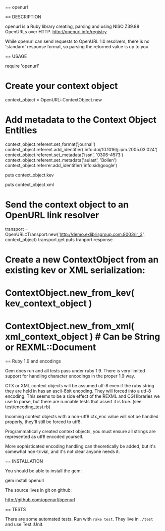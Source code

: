 == openurl

== DESCRIPTION

openurl is a Ruby library creating, parsing and using NISO Z39.88 OpenURLs over 
HTTP. <http://openurl.info/registry>

While openurl can send requests to OpenURL 1.0 resolvers, there is no 'standard'
response format, so parsing the returned value is up to you.

== USAGE
  
  require 'openurl'    

  # Create your context object
  context_object = OpenURL::ContextObject.new

  # Add metadata to the Context Object Entities
  context_object.referent.set_format('journal')
  context_object.referent.add_identifier('info:doi/10.1016/j.ipm.2005.03.024')
  context_object.referent.set_metadata('issn', '0306-4573')
  context_object.referent.set_metadata('aulast', 'Bollen')
  context_object.referrer.add_identifier('info:sid/google')
  
  puts context_object.kev  

  puts context_object.xml  
  
  # Send the context object to an OpenURL link resolver
  transport = OpenURL::Transport.new('http://demo.exlibrisgroup.com:9003/lr_3', context_object)
  transport.get
  puts tranport.response
  
  # Create a new ContextObject from an existing kev or XML serialization:
  #
  # ContextObject.new_from_kev(   kev_context_object )
  # ContextObject.new_from_xml(   xml_context_object ) # Can be String or REXML::Document

== Ruby 1.9 and encodings

Gem does run and all tests pass under ruby 1.9.  There is very limited
support for handling character encodings in the proper 1.9 way. 

CTX or XML context objects will be assumed utf-8 even if the ruby string
they are held in has an ascii-8bit encoding. They will forced into a utf-8 encoding. 
This seems to be a side effect of the REXML and CGI libraries we use to parse,
but there are runnable tests that assert it is true. (see test/encoding_test.rb)

Incoming context objects with a non-utf8 ctx_enc value will *not* be handled
properly, they'll still be forced to utf8. 

Programmatically created context objects, you must ensure all strings are
represented as utf8 encoded yourself.  

More sophisticated encoding handling can theoretically be added, but it's
somewhat non-trivial, and it's not clear anyone needs it. 

== INSTALLATION

You should be able to install the gem:

  gem install openurl

The source lives in git on github:

  http://github.com/openurl/openurl

== TESTS

There are some automated tests. Run with `rake test`. They live in `./test`
and use Test::Unit.
